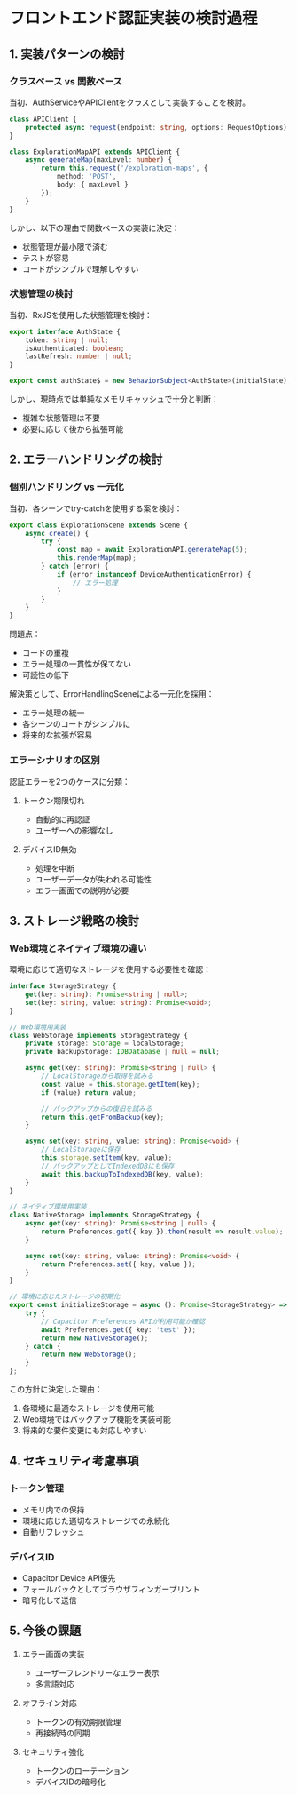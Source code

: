# フロントエンド認証実装の検討過程

## 1. 実装パターンの検討

### クラスベース vs 関数ベース
当初、AuthServiceやAPIClientをクラスとして実装することを検討。

```typescript
class APIClient {
    protected async request(endpoint: string, options: RequestOptions) { ... }
}

class ExplorationMapAPI extends APIClient {
    async generateMap(maxLevel: number) {
        return this.request('/exploration-maps', { 
            method: 'POST', 
            body: { maxLevel } 
        });
    }
}
```

しかし、以下の理由で関数ベースの実装に決定：
- 状態管理が最小限で済む
- テストが容易
- コードがシンプルで理解しやすい

### 状態管理の検討
当初、RxJSを使用した状態管理を検討：

```typescript
export interface AuthState {
    token: string | null;
    isAuthenticated: boolean;
    lastRefresh: number | null;
}

export const authState$ = new BehaviorSubject<AuthState>(initialState);
```

しかし、現時点では単純なメモリキャッシュで十分と判断：
- 複雑な状態管理は不要
- 必要に応じて後から拡張可能

## 2. エラーハンドリングの検討

### 個別ハンドリング vs 一元化
当初、各シーンでtry-catchを使用する案を検討：

```typescript
export class ExplorationScene extends Scene {
    async create() {
        try {
            const map = await ExplorationAPI.generateMap(5);
            this.renderMap(map);
        } catch (error) {
            if (error instanceof DeviceAuthenticationError) {
                // エラー処理
            }
        }
    }
}
```

問題点：
- コードの重複
- エラー処理の一貫性が保てない
- 可読性の低下

解決策として、ErrorHandlingSceneによる一元化を採用：
- エラー処理の統一
- 各シーンのコードがシンプルに
- 将来的な拡張が容易

### エラーシナリオの区別
認証エラーを2つのケースに分類：

1. トークン期限切れ
   - 自動的に再認証
   - ユーザーへの影響なし

2. デバイスID無効
   - 処理を中断
   - ユーザーデータが失われる可能性
   - エラー画面での説明が必要

## 3. ストレージ戦略の検討

### Web環境とネイティブ環境の違い
環境に応じて適切なストレージを使用する必要性を確認：

```typescript
interface StorageStrategy {
    get(key: string): Promise<string | null>;
    set(key: string, value: string): Promise<void>;
}

// Web環境用実装
class WebStorage implements StorageStrategy {
    private storage: Storage = localStorage;
    private backupStorage: IDBDatabase | null = null;

    async get(key: string): Promise<string | null> {
        // LocalStorageから取得を試みる
        const value = this.storage.getItem(key);
        if (value) return value;

        // バックアップからの復旧を試みる
        return this.getFromBackup(key);
    }

    async set(key: string, value: string): Promise<void> {
        // LocalStorageに保存
        this.storage.setItem(key, value);
        // バックアップとしてIndexedDBにも保存
        await this.backupToIndexedDB(key, value);
    }
}

// ネイティブ環境用実装
class NativeStorage implements StorageStrategy {
    async get(key: string): Promise<string | null> {
        return Preferences.get({ key }).then(result => result.value);
    }

    async set(key: string, value: string): Promise<void> {
        return Preferences.set({ key, value });
    }
}

// 環境に応じたストレージの初期化
export const initializeStorage = async (): Promise<StorageStrategy> => {
    try {
        // Capacitor Preferences APIが利用可能か確認
        await Preferences.get({ key: 'test' });
        return new NativeStorage();
    } catch {
        return new WebStorage();
    }
};
```

この方針に決定した理由：
1. 各環境に最適なストレージを使用可能
2. Web環境ではバックアップ機能を実装可能
3. 将来的な要件変更にも対応しやすい

## 4. セキュリティ考慮事項

### トークン管理
- メモリ内での保持
- 環境に応じた適切なストレージでの永続化
- 自動リフレッシュ

### デバイスID
- Capacitor Device API優先
- フォールバックとしてブラウザフィンガープリント
- 暗号化して送信

## 5. 今後の課題

1. エラー画面の実装
   - ユーザーフレンドリーなエラー表示
   - 多言語対応

2. オフライン対応
   - トークンの有効期限管理
   - 再接続時の同期

3. セキュリティ強化
   - トークンのローテーション
   - デバイスIDの暗号化